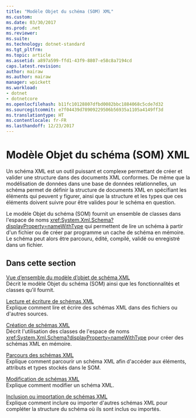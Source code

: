 ```yaml
---
title: "Modèle Objet du schéma (SOM) XML"
ms.custom: 
ms.date: 03/30/2017
ms.prod: .net
ms.reviewer: 
ms.suite: 
ms.technology: dotnet-standard
ms.tgt_pltfrm: 
ms.topic: article
ms.assetid: a897a599-ffd1-43f9-8807-e58c8a7194cd
caps.latest.revision: 
author: mairaw
ms.author: mairaw
manager: wpickett
ms.workload:
- dotnet
- dotnetcore
ms.openlocfilehash: b11fc10128807dfbd0082bbc1884068c5cde7d32
ms.sourcegitcommit: e7f04439d78909229506b56935a1105a4149ff3d
ms.translationtype: HT
ms.contentlocale: fr-FR
ms.lasthandoff: 12/23/2017
---
```

# <a name="xml-schema-object-model-som"></a>Modèle Objet du schéma (SOM) XML
Un schéma XML est un outil puissant et complexe permettant de créer et valider une structure dans des documents XML conformes. De même que la modélisation de données dans une base de données relationnelles, un schéma permet de définir la structure de documents XML en spécifiant les éléments qui peuvent y figurer, ainsi que la structure et les types que ces éléments doivent suivre pour être valides pour le schéma en question.  
  
 Le modèle Objet du schéma (SOM) fournit un ensemble de classes dans l'espace de noms <xref:System.Xml.Schema?displayProperty=nameWithType> qui permettent de lire un schéma à partir d'un fichier ou de créer par programme un cache de schéma en mémoire. Le schéma peut alors être parcouru, édité, compilé, validé ou enregistré dans un fichier.  
  
## <a name="in-this-section"></a>Dans cette section  
 [Vue d’ensemble du modèle d’objet de schéma XML](../../../../docs/standard/data/xml/xml-schema-object-model-overview.md)  
 Décrit le modèle Objet du schéma (SOM) ainsi que les fonctionnalités et classes qu’il fournit.  
  
 [Lecture et écriture de schémas XML](../../../../docs/standard/data/xml/reading-and-writing-xml-schemas.md)  
 Explique comment lire et écrire des schémas XML dans des fichiers ou d'autres sources.  
  
 [Création de schémas XML](../../../../docs/standard/data/xml/building-xml-schemas.md)  
 Décrit l'utilisation des classes de l'espace de noms <xref:System.Xml.Schema?displayProperty=nameWithType> pour créer des schémas XML en mémoire.  
  
 [Parcours des schémas XML](../../../../docs/standard/data/xml/traversing-xml-schemas.md)  
 Explique comment parcourir un schéma XML afin d'accéder aux éléments, attributs et types stockés dans le SOM.  
  
 [Modification de schémas XML](../../../../docs/standard/data/xml/editing-xml-schemas.md)  
 Explique comment modifier un schéma XML.  
  
 [Inclusion ou importation de schémas XML](../../../../docs/standard/data/xml/including-or-importing-xml-schemas.md)  
 Explique comment inclure ou importer d'autres schémas XML pour compléter la structure du schéma où ils sont inclus ou importés.
